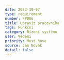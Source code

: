 ```yaml
---
date: 2023-10-07
type: requirement
number: FP006
title: Upravit pracovníka
tags: Funkční
category: Řízení systému
user: Vedení
priority: Must have
source: Jan Novák
detail: false
---
```



